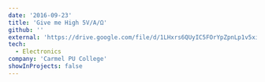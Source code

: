 ```yaml
---
date: '2016-09-23'
title: 'Give me High 5V/A/Ω'
github: ''
external: 'https://drive.google.com/file/d/1LHxrs6QUyIC5FOrYpZpnLp1v5xi0JUlY/view?usp=sharing'
tech:
  - Electronics
company: 'Carmel PU College'
showInProjects: false
---
```

